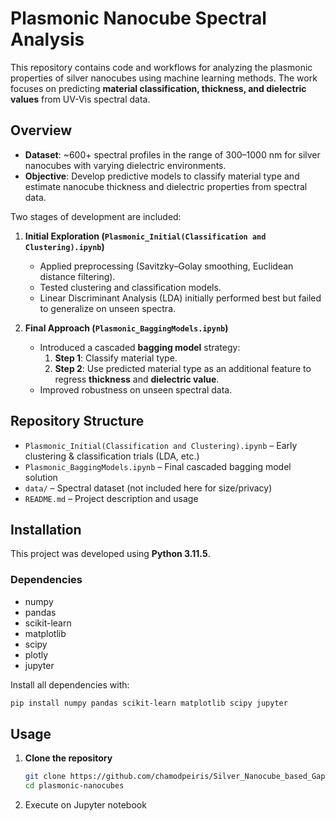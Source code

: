 # Plasmonic Nanocube Spectral Analysis  

This repository contains code and workflows for analyzing the plasmonic properties of silver nanocubes using machine learning methods. The work focuses on predicting **material classification, thickness, and dielectric values** from UV-Vis spectral data.  

## Overview  

- **Dataset**: ~600+ spectral profiles in the range of 300–1000 nm for silver nanocubes with varying dielectric environments.  
- **Objective**: Develop predictive models to classify material type and estimate nanocube thickness and dielectric properties from spectral data.  

Two stages of development are included:  

1. **Initial Exploration (`Plasmonic_Initial(Classification and Clustering).ipynb`)**  
   - Applied preprocessing (Savitzky–Golay smoothing, Euclidean distance filtering).  
   - Tested clustering and classification models.  
   - Linear Discriminant Analysis (LDA) initially performed best but failed to generalize on unseen spectra.  

2. **Final Approach (`Plasmonic_BaggingModels.ipynb`)**  
   - Introduced a cascaded **bagging model** strategy:  
     1. **Step 1**: Classify material type.  
     2. **Step 2**: Use predicted material type as an additional feature to regress **thickness** and **dielectric value**.  
   - Improved robustness on unseen spectral data.  

## Repository Structure  

- `Plasmonic_Initial(Classification and Clustering).ipynb` – Early clustering & classification trials (LDA, etc.)  
- `Plasmonic_BaggingModels.ipynb` – Final cascaded bagging model solution  
- `data/` – Spectral dataset (not included here for size/privacy)  
- `README.md` – Project description and usage  

## Installation  

This project was developed using **Python 3.11.5**.  

### Dependencies  

- numpy  
- pandas  
- scikit-learn  
- matplotlib  
- scipy
- plotly  
- jupyter  

Install all dependencies with:  

```bash
pip install numpy pandas scikit-learn matplotlib scipy jupyter
````

## Usage  

1. **Clone the repository**  
   ```bash
   git clone https://github.com/chamodpeiris/Silver_Nanocube_based_Gap_Plasmon_Resonators.git
   cd plasmonic-nanocubes
   ````
2. Execute on Jupyter notebook
